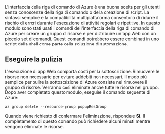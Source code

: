 L'interfaccia della riga di comando di Azure è una buona scelta per gli utenti senza conoscenze della riga di comando o della creazione di script. La sintassi semplice e la compatibilità multipiattaforma consentono di ridurre il rischio di errori durante l'esecuzione di attività regolari e ripetitive. In questo modulo sono stati usati i comandi dell'interfaccia della riga di comando di Azure per creare un gruppo di risorse e per distribuire un'app Web con un piccolo set di comandi. Questi comandi potrebbero essere combinati in uno script della shell come parte della soluzione di automazione. 

## <a name="clean-up"></a>Eseguire la pulizia
<!---TODO: Update for sandbox?--->

L'esecuzione di app Web comporta costi per la sottoscrizione. Rimuovere le risorse non necessarie per evitare addebiti non necessari. Il modo più semplice per pulire la sottoscrizione di Azure consiste nel rimuovere il gruppo di risorse. Verranno così eliminate anche tutte le risorse nel gruppo. Dopo aver completato questo modulo, eseguire il comando seguente di Azure:

```azurecli
az group delete --resource-group popupResGroup
```

Quando viene richiesto di confermare l'eliminazione, rispondere **Sì**. Il completamento di questo comando può richiedere alcuni minuti mentre vengono eliminate le risorse. 